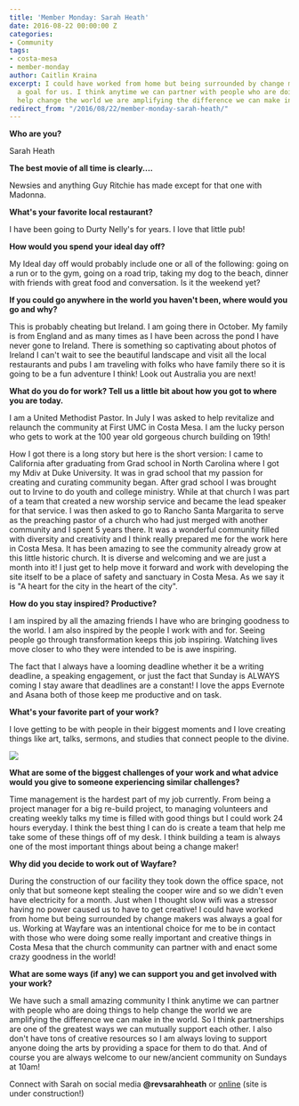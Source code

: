 ```yaml
---
title: 'Member Monday: Sarah Heath'
date: 2016-08-22 00:00:00 Z
categories:
- Community
tags:
- costa-mesa
- member-monday
author: Caitlin Kraina
excerpt: I could have worked from home but being surrounded by change makers was always
  a goal for us. I think anytime we can partner with people who are doing things to
  help change the world we are amplifying the difference we can make in the world.
redirect_from: "/2016/08/22/member-monday-sarah-heath/"
---
```


**Who are you?**

Sarah Heath

**The best movie of all time is clearly....**

Newsies and anything Guy Ritchie has made except for that one with Madonna.

**What's your favorite local restaurant?**

I have been going to Durty Nelly's for years. I love that little pub!

**How would you spend your ideal day off?**

My Ideal day off would probably include one or all of the following: going on a run or to the gym, going on a road trip, taking my dog to the beach, dinner with friends with great food and conversation. Is it the weekend yet?

**If you could go anywhere in the world you haven't been, where would you go and why?**

This is probably cheating but Ireland. I am going there in October. My family is from England and as many times as I have been across the pond I have never gone to Ireland. There is something so captivating about photos of Ireland I can't wait to see the beautiful landscape and visit all the local restaurants and pubs I am traveling with folks who have family there so it is going to be a fun adventure I think! Look out Australia you are next!

**What do you do for work? Tell us a little bit about how you got to where you are today.**

I am a United Methodist Pastor. In July I was asked to help revitalize and relaunch the community at First UMC in Costa Mesa. I am the lucky person who gets to work at the 100 year old gorgeous church building on 19th!

How I got there is a long story but here is the short version: I came to California after graduating from Grad school in North Carolina where I got my Mdiv at Duke University. It was in grad school that my passion for creating and curating community began. After grad school I was brought out to Irvine to do youth and college ministry. While at that church I was part of a team that created a new worship service and became the lead speaker for that service. I was then asked to go to Rancho Santa Margarita to serve as the preaching pastor of a church who had just merged with another community and I spent 5 years there. It was a wonderful community filled with diversity and creativity and I think really prepared me for the work here in Costa Mesa. It has been amazing to see the community already grow at this little historic church. It is diverse and welcoming and we are just a month into it! I just get to help move it forward and work with developing the site itself to be a place of safety and sanctuary in Costa Mesa. As we say it is "A heart for the city in the heart of the city".

**How do you stay inspired? Productive?**

I am inspired by all the amazing friends I have who are bringing goodness to the world. I am also inspired by the people I work with and for. Seeing people go through transformation keeps this job inspiring. Watching lives move closer to who they were intended to be is awe inspiring.

The fact that I always have a looming deadline whether it be a writing deadline, a speaking engagement, or just the fact that Sunday is ALWAYS coming I stay aware that deadlines are a constant! I love the apps Evernote and Asana both of those keep me productive and on task.

**What's your favorite part of your work?**

I love getting to be with people in their biggest moments and I love creating things like art, talks, sermons, and studies that connect people to the divine.

![](/content/images/2016/08/756ff61dc2bb-Sarah1-1.jpg)

**What are some of the biggest challenges of your work and what advice would you give to someone experiencing similar challenges?**

Time management is the hardest part of my job currently. From being a project manager for a big re-build project, to managing volunteers and creating weekly talks my time is filled with good things but I could work 24 hours everyday. I think the best thing I can do is create a team that help me take some of these things off of my desk. I think building a team is always one of the most important things about being a change maker!

**Why did you decide to work out of Wayfare?**

During the construction of our facility they took down the office space, not only that but someone kept stealing the cooper wire and so we didn't even have electricity for a month. Just when I thought slow wifi was a stressor having no power caused us to have to get creative! I could have worked from home but being surrounded by change makers was always a goal for us. Working at Wayfare was an intentional choice for me to be in contact with those who were doing some really important and creative things in Costa Mesa that the church community can partner with and enact some crazy goodness in the world!

**What are some ways (if any) we can support you and get involved with your work?**

We have such a small amazing community I think anytime we can partner with people who are doing things to help change the world we are amplifying the difference we can make in the world. So I think partnerships are one of the greatest ways we can mutually support each other. I also don't have tons of creative resources so I am always loving to support anyone doing the arts by providing a space for them to do that. And of course you are always welcome to our new/ancient community on Sundays at 10am!

Connect with Sarah on social media **@revsarahheath** or [online](http://fumccostamesa.org/) (site is under  construction!)
